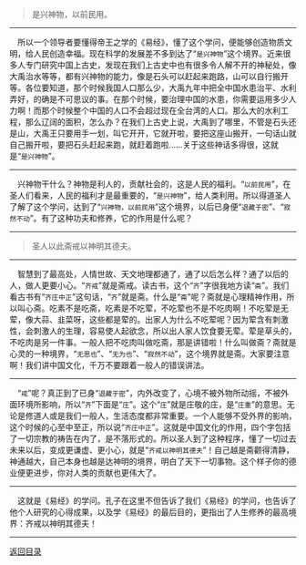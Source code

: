 > 是兴神物，以前民用。
___
&emsp;所以一个领导者要懂得帝王之学的《易经》，懂了这个学问，便能够创造物质文明，给人民创造幸福。现在科学的发展差不多到达了“``是兴神物``”这个境界。近来很多人专门研究中国上古史，发现在我们上古史中也有很多令人解不开的神秘处，像大禹治水等等，都有兴神物的能力，像是石头可以赶起来跑路，山可以自行搬开等。各位要知道，那个时候我国人口那么少，大禹九年中把全中国水患治平、水利弄好，的确是不可思议的事。在那个时候，要治理中国的水患，你需要运用多少人力啊！而那个时候整个中国的人口不会超过现在全台湾的人口。那么大的水利工程，那么辽阔的面积，怎么办？在我们上古史上说，大禹到了哪里，不管是石头还是山，大禹王只要用手一划，叫它开开，它就开啦，要把这座山搬开，一句话山就自己搬开啦，要把石头赶起来跑，就赶着跑啦……关于这些神话多得很，这就是“``是兴神物``”。
___
&emsp;兴神物干什么？神物是利人的，贡献社会的，这是人民的福利。“``以前民用``”，在圣人们看来，人民的福利才是最重要的，“``是兴神物``”，给人类利用。所以得道圣人了解了这个学问，达到了“``兴神物，以前民用``”这个境界，以后已身便“``退藏于密``”、“``寂然不动``”。有了这种功夫和修养，它的作用是什么呢？
___
> 圣人以此斋戒以神明其德夫。
___
&emsp;智慧到了最高处，人情世故、天文地理都通了，通了以后怎么样？通了以后的人，做人更要小心。“``齐戒``”就是斋戒。读古书，这个“``齐``”字很我地方读“``斋``”。我们看古书有“``齐庄中正``”这句话，“``齐``”就是斋。什么是“``斋``”呢？斋就是心理精神作用，所以叫心斋。吃素不是吃斋，吃素是不吃荤，不吃荤也不是不吃肉啊！不吃荤是无荤，像大蒜、韭菜呀，这些都是荤的。出家人为什么不吃荤呢？因为荤含有刺激性，会刺激人的生理，容易使人起欲念，所以出人家人饮食要无荤。荤是草头的，不吃肉是另一件事。一般人把不吃肉叫做吃斋，那是讲错啦！什么叫做斋？斋就是心灵的一种境界，“``无思也``”、“``无为也``”、“``寂然不动``”，这个境界就是斋。大家要注意啊！我们讲中国文化，千万不要跟着一般人的错误讲法。
___
&emsp;“``戒``”呢？真正到了已身“``退藏于密``”，内外改变了，心境不被外物所动摇，不被外面环境所影响，所以“``齐``”下面是“``庄``”。这个“``庄``”就是庄敬的庄，是“``庄重``”的意思。无论是修道人或是我们一般人，生活态度都非常重要。一个人能够不受外界的影响，这个时候的心至中至正，所以说“``齐庄中正``”。这就是中国文化的作用，四个字包括了一切宗教的祷告在内了，是不落形式的。所以圣人到了这种程序，懂了一切过去未来以后，变成更谦虚、更小心，就是“``齐戒以神明其德夫``”！自己越是斋颧得清静，神通越大，自己本身也越是达神明的境界，明白了天下一切事物。这个样子你的德业便更进步，你对人类的贡献也更伟大了。
___
&emsp;这就是《易经》的学问。孔子在这里不但告诉了我们《易经》的学问，也告诉了他个人研究的心得成果，以及学《易经》的最后目的，更指出了人生修养的最高境界：齐戒以神明其德夫！
___
[返回目录](../../../master/README.md#目录)